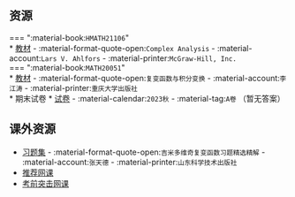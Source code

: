## 资源  
=== ":material-book:`HMATH21106`"  
    * [教材](http://api.xtaoa.com/api/lanzou.php?url=https://cqu-openlib.lanzout.com/ianXa26my3sb&type=down) - :material-format-quote-open:`Complex Analysis` - :material-account:`Lars V. Ahlfors` - :material-printer:`McGraw-Hill, Inc.`  
=== ":material-book:`MATH20051`"  
    * [教材](http://api.xtaoa.com/api/lanzou.php?url=https://cqu-openlib.lanzout.com/iHkOg23c156f&type=down) - :material-format-quote-open:`复变函数与积分变换` - :material-account:`李江涛` - :material-printer:`重庆大学出版社`  
    * 期末试卷
        * [试卷](http://api.xtaoa.com/api/lanzou.php?url=https://cqu-openlib.lanzout.com/iXTF62eba7vg&type=down) - :material-calendar:`2023秋` - :material-tag:`A卷` （暂无答案）  

## 课外资源
- [习题集](http://api.xtaoa.com/api/lanzou.php?url=https://cqu-openlib.lanzout.com/iYu6A2eb9vgj&type=down) - :material-format-quote-open:`吉米多维奇复变函数习题精选精解` - :material-account:`张天德` - :material-printer:`山东科学技术出版社`  
- [推荐网课](https://www.bilibili.com/video/BV1wt41167JQ/)
- [考前突击网课](https://www.bilibili.com/video/BV13K4y1h7wC/)